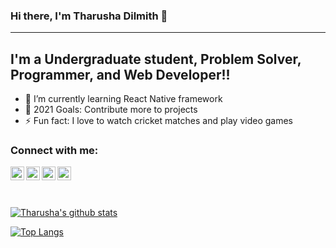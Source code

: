 ### Hi there, I'm Tharusha Dilmith 👋

---

## I'm a Undergraduate student, Problem Solver, Programmer, and Web Developer!!

- 🌱 I’m currently learning React Native framework
- 🥅 2021 Goals: Contribute more to projects
- ⚡ Fun fact: I love to watch cricket matches and play video games

### Connect with me:

[<img align="left" alt="tharushadilmith99 | LinkedIn" width="22px" src="https://cdn.jsdelivr.net/npm/simple-icons@v3/icons/linkedin.svg" />][linkedin]
[<img align="left" alt="Tharusha_dilmit | Twitter" width="22px" src="https://cdn.jsdelivr.net/npm/simple-icons@v3/icons/twitter.svg" />][twitter]
[<img align="left" alt="tharuva1 | Facebook" width="22px" src="https://cdn.jsdelivr.net/npm/simple-icons@v3/icons/facebook.svg" />][facebook]
[<img align="left" alt="tharusha_dilmit | Instagram" width="22px" src="https://cdn.jsdelivr.net/npm/simple-icons@v3/icons/instagram.svg" />][instagram]

</br>
</br>
</br>

[![Tharusha's github stats](https://github-readme-stats.vercel.app/api?username=TharushaDilmith)](https://github.com/TharushaDilmith/github-readme-stats)

[![Top Langs](https://github-readme-stats.vercel.app/api/top-langs/?username=TharushaDilmith)](https://github.com/TharushaDilmith/github-readme-stats)

[linkedin]: https://linkedin.com/in/tharushadilmith99
[facebook]: https://www.facebook.com/tharuva1
[instagram]: https://www.instagram.com/tharusha_dilmit
[twitter]: https://twitter.com/Tharusha_dilmit

<br />
